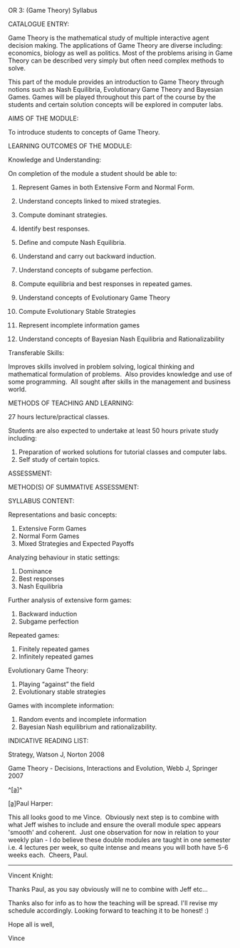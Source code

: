OR 3: (Game Theory) Syllabus

CATALOGUE ENTRY:

Game Theory is the mathematical study of multiple interactive agent
decision making. The applications of Game Theory are diverse including:
economics, biology as well as politics. Most of the problems arising in
Game Theory can be described very simply but often need complex methods
to solve.

This part of the module provides an introduction to Game Theory through
notions such as Nash Equilibria, Evolutionary Game Theory and Bayesian
Games. Games will be played throughout this part of the course by the
students and certain solution concepts will be explored in computer
labs.

AIMS OF THE MODULE:

To introduce students to concepts of Game Theory.

LEARNING OUTCOMES OF THE MODULE:

Knowledge and Understanding:

On completion of the module a student should be able to:

1.  Represent Games in both Extensive Form and Normal Form.
2.  Understand concepts linked to mixed strategies.

3.  Compute dominant strategies.
4.  Identify best responses.
5.  Define and compute Nash Equilibria.

6.  Understand and carry out backward induction.
7.  Understand concepts of subgame perfection.
8.  Compute equilibria and best responses in repeated games.

9.  Understand concepts of Evolutionary Game Theory
10. Compute Evolutionary Stable Strategies

11. Represent incomplete information games
12. Understand concepts of Bayesian Nash Equilibria and
    Rationalizability

Transferable Skills:

Improves skills involved in problem solving, logical thinking and
mathematical formulation of problems.  Also provides knowledge and use
of some programming.  All sought after skills in the management and
business world.

METHODS OF TEACHING AND LEARNING:

27 hours lecture/practical classes.

Students are also expected to undertake at least 50 hours private study
including:

1.  Preparation of worked solutions for tutorial classes and computer
    labs.
2.  Self study of certain topics.

ASSESSMENT:

METHOD(S) OF SUMMATIVE ASSESSMENT:

SYLLABUS CONTENT:

Representations and basic concepts:

1.  Extensive Form Games
2.  Normal Form Games
3.  Mixed Strategies and Expected Payoffs

Analyzing behaviour in static settings:

1.  Dominance
2.  Best responses
3.  Nash Equilibria

Further analysis of extensive form games:

1.  Backward induction
2.  Subgame perfection

Repeated games:

1.  Finitely repeated games
2.  Infinitely repeated games

Evolutionary Game Theory:

1.  Playing “against” the field
2.  Evolutionary stable strategies

Games with incomplete information:

1.  Random events and incomplete information
2.  Bayesian Nash equilibrium and rationalizability.

INDICATIVE READING LIST:

Strategy, Watson J, Norton 2008

Game Theory - Decisions, Interactions and Evolution, Webb J, Springer
2007

^[[a]](#cmnt1)^

[[a]](#cmnt_ref1)Paul Harper:

This all looks good to me Vince.  Obviously next step is to combine with
what Jeff wishes to include and ensure the overall module spec appears
'smooth' and coherent.  Just one observation for now in relation to your
weekly plan - I do believe these double modules are taught in one
semester i.e. 4 lectures per week, so quite intense and means you will
both have 5-6 weeks each.  Cheers, Paul.

* * * * *

Vincent Knight:

Thanks Paul, as you say obviously will ne to combine with Jeff etc...

Thanks also for info as to how the teaching will be spread. I'll revise
my schedule accordingly. Looking forward to teaching it to be honest! :)

Hope all is well,

Vince
